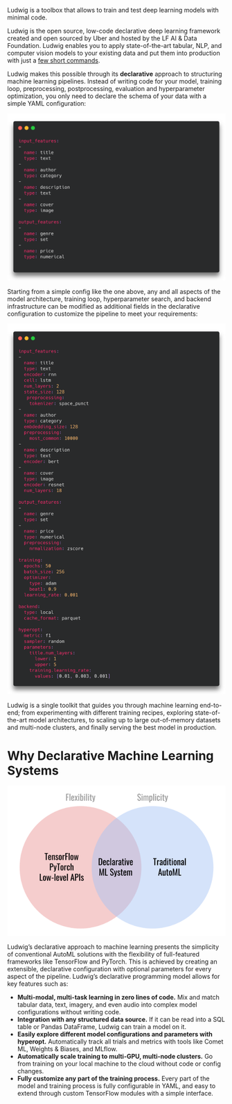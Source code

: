 Ludwig is a toolbox that allows to train and test deep learning models with minimal code.

Ludwig is the open source, low-code declarative deep learning framework created and open sourced by Uber and hosted by the LF AI & Data Foundation. Ludwig enables you to apply state-of-the-art tabular, NLP, and computer vision models to your existing data and put them into production with just a [few short commands](../command_line_interface).

Ludwig makes this possible through its **declarative** approach to structuring machine learning pipelines. Instead of writing code for your model, training loop, preprocessing, postprocessing, evaluation and hyperparameter optimization, you only need to declare the schema of your data with a simple YAML configuration:

![img](../images/simple_example_config.png)

Starting from a simple config like the one above, any and all aspects of the model architecture, training loop, hyperparameter search, and backend infrastructure can be modified as additional fields in the declarative configuration to customize the pipeline to meet your requirements:

![img](../images/involved_example_config.png)

Ludwig is a single toolkit that guides you through machine learning end-to-end; from experimenting with different training recipes, exploring state-of-the-art model architectures, to scaling up to large out-of-memory datasets and multi-node clusters, and finally serving the best model in production.

# Why Declarative Machine Learning Systems

![img](../images/why_declarative.png)

Ludwig’s declarative approach to machine learning presents the simplicity of conventional AutoML solutions with the flexibility of full-featured frameworks like TensorFlow and PyTorch. This is achieved by creating an extensible, declarative configuration with optional parameters for every aspect of the pipeline. Ludwig’s declarative programming model allows for key features such as:

- **Multi-modal, multi-task learning in zero lines of code.** Mix and match tabular data, text, imagery, and even audio into complex model configurations without writing code.
- **Integration with any structured data source.** If it can be read into a SQL table or Pandas DataFrame, Ludwig can train a model on it.
- **Easily explore different model configurations and parameters with hyperopt.** Automatically track all trials and metrics with tools like Comet ML, Weights & Biases, and MLflow.
- **Automatically scale training to multi-GPU, multi-node clusters.** Go from training on your local machine to the cloud without code or config changes.
- **Fully customize any part of the training process.** Every part of the model and training process is fully configurable in YAML, and easy to extend through custom TensorFlow modules with a simple interface.
